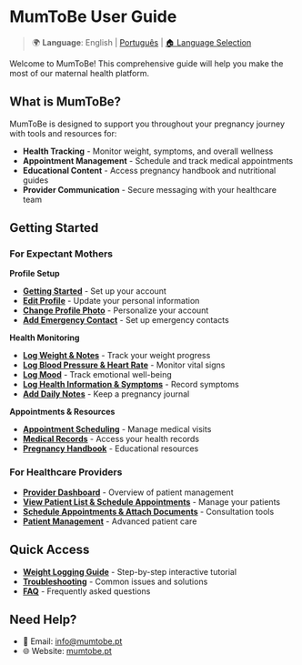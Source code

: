 # MumToBe User Guide

> 🌍 **Language**: English | [Português](../pt/) | [🏠 Language Selection](../)


Welcome to MumToBe! This comprehensive guide will help you make the most of our maternal health platform.

## What is MumToBe?

MumToBe is designed to support you throughout your pregnancy journey with tools and resources for:

- **Health Tracking** - Monitor weight, symptoms, and overall wellness
- **Appointment Management** - Schedule and track medical appointments
- **Educational Content** - Access pregnancy handbook and nutritional guides
- **Provider Communication** - Secure messaging with your healthcare team

## Getting Started

### For Expectant Mothers

**Profile Setup**
- **[Getting Started](user-guides/expectant-mothers.md)** - Set up your account
- **[Edit Profile](user-guides/profile-edit.md)** - Update your personal information
- **[Change Profile Photo](user-guides/profile-photo.md)** - Personalize your account
- **[Add Emergency Contact](user-guides/emergency-contact.md)** - Set up emergency contacts

**Health Monitoring**
- **[Log Weight & Notes](user-guides/weight-logging.md)** - Track your weight progress
- **[Log Blood Pressure & Heart Rate](user-guides/blood-pressure.md)** - Monitor vital signs
- **[Log Mood](user-guides/mood-tracking.md)** - Track emotional well-being
- **[Log Health Information & Symptoms](user-guides/health-info.md)** - Record symptoms
- **[Add Daily Notes](user-guides/daily-notes.md)** - Keep a pregnancy journal

**Appointments & Resources**
- **[Appointment Scheduling](user-guides/appointments.md)** - Manage medical visits
- **[Medical Records](user-guides/medical-records.md)** - Access your health records
- **[Pregnancy Handbook](user-guides/pregnancy-handbook.md)** - Educational resources

### For Healthcare Providers
- **[Provider Dashboard](provider-guides/healthcare-providers.md)** - Overview of patient management
- **[View Patient List & Schedule Appointments](provider-guides/patient-list.md)** - Manage your patients
- **[Schedule Appointments & Attach Documents](provider-guides/consultation-tools.md)** - Consultation tools
- **[Patient Management](provider-guides/patient-management.md)** - Advanced patient care

## Quick Access

- **[Weight Logging Guide](user-guides/weight-logging.md)** - Step-by-step interactive tutorial
- **[Troubleshooting](../troubleshooting.md)** - Common issues and solutions
- **[FAQ](../faq.md)** - Frequently asked questions

## Need Help?

- 📧 Email: info@mumtobe.pt
- 🌐 Website: [mumtobe.pt](https://mumtobe.pt)
